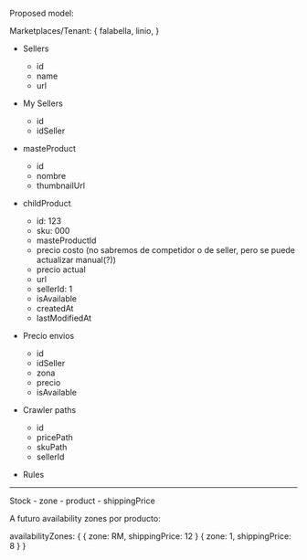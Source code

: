 Proposed model:

Marketplaces/Tenant: {
    falabella,
    linio,
}

- Sellers
    - id
    - name
    - url

- My Sellers
    - id
    - idSeller

- masteProduct
    - id
    - nombre
    - thumbnailUrl

- childProduct
    - id: 123
    - sku: 000
    - masteProductId
    - precio costo (no sabremos de competidor o de seller, pero se puede actualizar manual(?))
    - precio actual
    - url
    - sellerId: 1
    - isAvailable
    - createdAt
    - lastModifiedAt

- Precio envios
    - id
    - idSeller
    - zona
    - precio
    - isAvailable

- Crawler paths
    - id
    - pricePath
    - skuPath
    - sellerId

- Rules

---

Stock - zone - product - shippingPrice

A futuro availability zones por producto:

availabilityZones: {
    {
        zone: RM,
        shippingPrice: 12
    }
    {
        zone: 1,
        shippingPrice: 8
    }
}